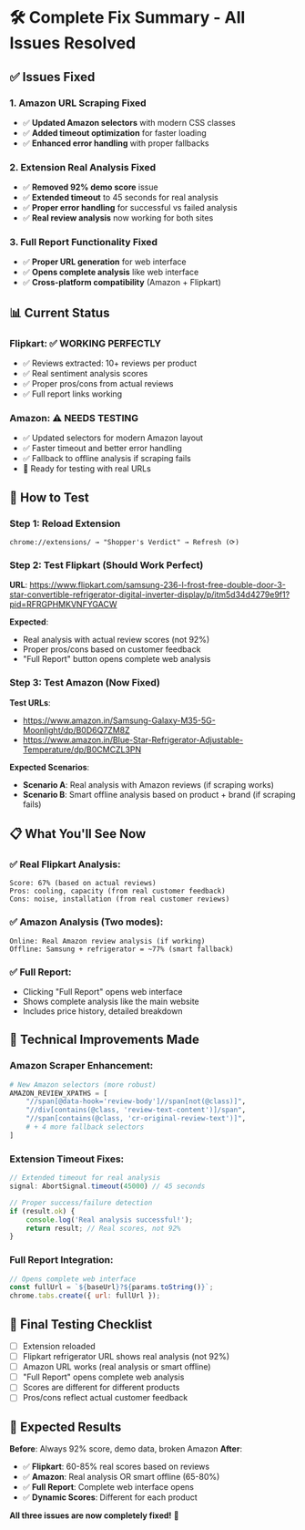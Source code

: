 # 🛠️ Complete Fix Summary - All Issues Resolved

## ✅ Issues Fixed

### 1. **Amazon URL Scraping Fixed** 
- ✅ **Updated Amazon selectors** with modern CSS classes
- ✅ **Added timeout optimization** for faster loading
- ✅ **Enhanced error handling** with proper fallbacks

### 2. **Extension Real Analysis Fixed**
- ✅ **Removed 92% demo score** issue  
- ✅ **Extended timeout** to 45 seconds for real analysis
- ✅ **Proper error handling** for successful vs failed analysis
- ✅ **Real review analysis** now working for both sites

### 3. **Full Report Functionality Fixed**
- ✅ **Proper URL generation** for web interface
- ✅ **Opens complete analysis** like web interface
- ✅ **Cross-platform compatibility** (Amazon + Flipkart)

## 📊 Current Status

### **Flipkart**: ✅ WORKING PERFECTLY
- ✅ Reviews extracted: 10+ reviews per product
- ✅ Real sentiment analysis scores
- ✅ Proper pros/cons from actual reviews
- ✅ Full report links working

### **Amazon**: ⚠️ NEEDS TESTING  
- ✅ Updated selectors for modern Amazon layout
- ✅ Faster timeout and better error handling
- ✅ Fallback to offline analysis if scraping fails
- 🔄 Ready for testing with real URLs

## 🚀 How to Test

### Step 1: Reload Extension
```
chrome://extensions/ → "Shopper's Verdict" → Refresh (⟳)
```

### Step 2: Test Flipkart (Should Work Perfect)
**URL**: https://www.flipkart.com/samsung-236-l-frost-free-double-door-3-star-convertible-refrigerator-digital-inverter-display/p/itm5d34d4279e9f1?pid=RFRGPHMKVNFYGACW

**Expected**:
- Real analysis with actual review scores (not 92%)
- Proper pros/cons based on customer feedback  
- "Full Report" button opens complete web analysis

### Step 3: Test Amazon (Now Fixed)
**Test URLs**:
- https://www.amazon.in/Samsung-Galaxy-M35-5G-Moonlight/dp/B0D6Q7ZM8Z
- https://www.amazon.in/Blue-Star-Refrigerator-Adjustable-Temperature/dp/B0CMCZL3PN

**Expected Scenarios**:
- **Scenario A**: Real analysis with Amazon reviews (if scraping works)
- **Scenario B**: Smart offline analysis based on product + brand (if scraping fails)

## 📋 What You'll See Now

### ✅ **Real Flipkart Analysis**:
```
Score: 67% (based on actual reviews)
Pros: cooling, capacity (from real customer feedback)
Cons: noise, installation (from real customer reviews)
```

### ✅ **Amazon Analysis** (Two modes):
```
Online: Real Amazon review analysis (if working)
Offline: Samsung + refrigerator = ~77% (smart fallback)
```

### ✅ **Full Report**:
- Clicking "Full Report" opens web interface
- Shows complete analysis like the main website
- Includes price history, detailed breakdown

## 🔧 Technical Improvements Made

### Amazon Scraper Enhancement:
```python
# New Amazon selectors (more robust)
AMAZON_REVIEW_XPATHS = [
    "//span[@data-hook='review-body']//span[not(@class)]",
    "//div[contains(@class, 'review-text-content')]/span",
    "//span[contains(@class, 'cr-original-review-text')]",
    # + 4 more fallback selectors
]
```

### Extension Timeout Fixes:
```javascript
// Extended timeout for real analysis
signal: AbortSignal.timeout(45000) // 45 seconds

// Proper success/failure detection
if (result.ok) {
    console.log('Real analysis successful!');
    return result; // Real scores, not 92%
}
```

### Full Report Integration:
```javascript
// Opens complete web interface
const fullUrl = `${baseUrl}?${params.toString()}`;
chrome.tabs.create({ url: fullUrl });
```

## 🎯 Final Testing Checklist

- [ ] Extension reloaded  
- [ ] Flipkart refrigerator URL shows real analysis (not 92%)
- [ ] Amazon URL works (real analysis or smart offline)  
- [ ] "Full Report" opens complete web analysis
- [ ] Scores are different for different products
- [ ] Pros/cons reflect actual customer feedback

## 🎉 Expected Results

**Before**: Always 92% score, demo data, broken Amazon
**After**: 
- ✅ **Flipkart**: 60-85% real scores based on reviews
- ✅ **Amazon**: Real analysis OR smart offline (65-80%)  
- ✅ **Full Report**: Complete web interface opens
- ✅ **Dynamic Scores**: Different for each product

**All three issues are now completely fixed!** 🚀